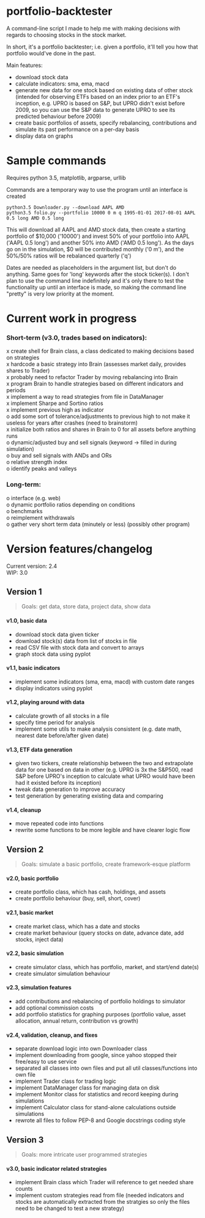 # portfolio-backtester

A command-line script I made to help me with making decisions with regards to choosing stocks in the stock market.

In short, it's a portfolio backtester; i.e. given a portfolio, it'll tell you how that portfolio would've done in the past.

Main features:
- download stock data
- calculate indicators: sma, ema, macd
- generate new data for one stock based on existing data of other stock (intended for observing ETFs based on an index prior to an ETF's inception, e.g. UPRO is based on S&P, but UPRO didn't exist before 2009, so you can use the S&P data to generate UPRO to see its predicted behaviour before 2009)
- create basic portfolios of assets, specify rebalancing, contributions and simulate its past performance on a per-day basis
- display data on graphs

# Sample commands

Requires python 3.5, matplotlib, argparse, urllib

Commands are a temporary way to use the program until an interface is created

```
python3.5 Downloader.py --download AAPL AMD
python3.5 folio.py --portfolio 10000 0 m q 1995-01-01 2017-08-01 AAPL 0.5 long AMD 0.5 long
```

This will download all AAPL and AMD stock data, then create a starting portfolio of $10,000 ('10000') and invest 50% of your portfolio into AAPL ('AAPL 0.5 long') and another 50% into AMD ('AMD 0.5 long'). As the days go on in the simulation, $0 will be contributed monthly ('0 m'), and the 50%/50% ratios will be rebalanced quarterly ('q')

Dates are needed as placeholders in the argument list, but don't do anything. Same goes for 'long' keywords after the stock ticker(s). I don't plan to use the command line indefinitely and it's only there to test the functionality up until an interface is made, so making the command line "pretty" is very low priority at the moment.


# Current work in progress

### Short-term (v3.0, trades based on indicators):

x create shell for Brain class, a class dedicated to making decisions based on strategies  
x hardcode a basic strategy into Brain (assesses market daily, provides shares to Trader)  
x probably need to refactor Trader by moving rebalancing into Brain  
x program Brain to handle strategies based on different indicators and periods  
x implement a way to read strategies from file in DataManager  
x implement Sharpe and Sortino ratios  
x implement previous high as indicator  
o add some sort of tolerance/adjustments to previous high to not make it useless for years after crashes (need to brainstorm)  
x initialize both ratios and shares in Brain to 0 for all assets before anything runs  
o dynamic/adjusted buy and sell signals (keyword -> filled in during simulation)  
o buy and sell signals with ANDs and ORs  
o relative strength index  
o identify peaks and valleys  



### Long-term:

o interface (e.g. web)  
o dynamic portfolio ratios depending on conditions  
o benchmarks  
o reimplement withdrawals   
o gather very short term data (minutely or less) (possibly other program)

# Version features/changelog

Current version: 2.4  
WIP: 3.0

## Version 1

> Goals: get data, store data, project data, show data

#### v1.0, basic data
- download stock data given ticker
- download stock(s) data from list of stocks in file
- read CSV file with stock data and convert to arrays
- graph stock data using pyplot

#### v1.1, basic indicators
- implement some indicators (sma, ema, macd) with custom date ranges
- display indicators using pyplot

#### v1.2, playing around with data
- calculate growth of all stocks in a file
- specify time period for analysis
- implement some utils to make analysis consistent (e.g. date math, nearest date before/after given date)

#### v1.3, ETF data generation
- given two tickers, create relationship between the two and extrapolate data for one based on data in other (e.g. UPRO is 3x the S&P500, read S&P before UPRO's inception to calculate what UPRO would have been had it existed before its inception)
- tweak data generation to improve accuracy
- test generation by generating existing data and comparing

#### v1.4, cleanup
- move repeated code into functions
- rewrite some functions to be more legible and have clearer logic flow


## Version 2

> Goals: simulate a basic portfolio, create framework-esque platform

#### v2.0, basic portfolio
- create portfolio class, which has cash, holdings, and assets
- create portfolio behaviour (buy, sell, short, cover)

#### v2.1, basic market
- create market class, which has a date and stocks
- create market behaviour (query stocks on date, advance date, add stocks, inject data)

#### v2.2, basic simulation
- create simulator class, which has portfolio, market, and start/end date(s)
- create simulator simulation behaviour

#### v2.3, simulation features
- add contributions and rebalancing of portfolio holdings to simulator
- add optional commission costs
- add portfolio statistics for graphing purposes (portfolio value, asset allocation, annual return, contribution vs growth)

#### v2.4, validation, cleanup, and fixes
- separate download logic into own Downloader class
- implement downloading from google, since yahoo stopped their free/easy to use service
- separated all classes into own files and put all util classes/functions into own file
- implement Trader class for trading logic
- implement DataManager class for managing data on disk
- implement Monitor class for statistics and record keeping during simulations
- implement Calculator class for stand-alone calculations outside simulations
- rewrote all files to follow PEP-8 and Google docstrings coding style


## Version 3

> Goals: more intricate user programmed strategies

#### v3.0, basic indicator related strategies
- implement Brain class which Trader will reference to get needed share counts
- implement custom strategies read from file (needed indicators and stocks are automatically extracted from the stratgies so only the files need to be changed to test a new strategy)
